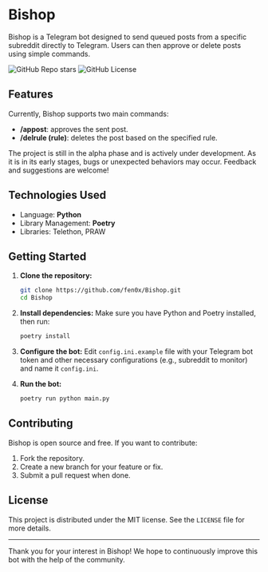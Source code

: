 # Bishop

Bishop is a Telegram bot designed to send queued posts from a specific subreddit directly to Telegram. Users can then approve or delete posts using simple commands.

![GitHub Repo stars](https://img.shields.io/github/stars/fen0x/Bishop?style=flat-square) 
![GitHub License](https://img.shields.io/github/license/fen0x/Bishop?style=flat-square) 

## Features

Currently, Bishop supports two main commands:

- **/appost**: approves the sent post.
- **/delrule (rule)**: deletes the post based on the specified rule.

The project is still in the alpha phase and is actively under development. As it is in its early stages, bugs or unexpected behaviors may occur. Feedback and suggestions are welcome!

## Technologies Used

- Language: **Python**
- Library Management: **Poetry**
- Libraries: Telethon, PRAW

## Getting Started

1. **Clone the repository:**
   ```bash
   git clone https://github.com/fen0x/Bishop.git
   cd Bishop
   ```

2. **Install dependencies:**
   Make sure you have Python and Poetry installed, then run:
   ```bash
   poetry install
   ```

3. **Configure the bot:**
   Edit `config.ini.example` file with your Telegram bot token and other necessary configurations (e.g., subreddit to monitor) and name it `config.ini`.

4. **Run the bot:**
   ```bash
   poetry run python main.py
   ```

## Contributing

Bishop is open source and free. If you want to contribute:

1. Fork the repository.
2. Create a new branch for your feature or fix.
3. Submit a pull request when done.

## License

This project is distributed under the MIT license. See the `LICENSE` file for more details.

---

Thank you for your interest in Bishop! We hope to continuously improve this bot with the help of the community.

